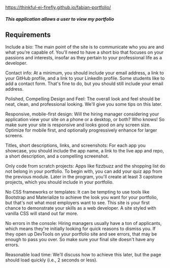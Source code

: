 https://thinkful-ei-firefly.github.io/fabian-portfolio/

##### This application allows a user to view my portfolio

## Requirements

Include a bio: The main point of the site is to communicate who you are and what you're capable of. You'll need to have a short bio that focuses on your passions and interests, insofar as they pertain to your professional life as a developer.

Contact info: At a minimum, you should include your email address, a link to your GitHub profile, and a link to your LinkedIn profile. Some students like to add a contact form. That's fine to do, but you should still include your email address.

Polished, Compelling Design and Feel: The overall look and feel should be neat, clean, and professional looking. We'll give you some tips on this later.

Responsive, mobile-first design: Will the hiring manager considering your application view your site on a phone or a desktop, or both? Who knows! So make sure your site is responsive and looks good on any screen size. Optimize for mobile first, and optionally progressively enhance for larger screens.

Titles, short descriptions, links, and screenshots: For each app you showcase, you should include the app name, a link to the live app and repo, a short description, and a compelling screenshot.

Only code from scratch projects: Apps like fizzbuzz and the shopping list do not belong in your portfolio. To begin with, you can add your quiz app from the previous module. Later in the program, you'll create at least 3 capstone projects, which you should include in your portfolio.

No CSS frameworks or templates: It can be tempting to use tools like Bootstrap and Materialize to achieve the look you want for your portfolio, but that's not what most employers want to see. This site is your first chance to demonstrate your skills as a web developer. A site styled with vanilla CSS will stand out far more.

No errors in the console: Hiring managers usually have a ton of applicants, which means they're initially looking for quick reasons to dismiss you. If they open up DevTools on your portfolio site and see errors, that may be enough to pass you over. So make sure your final site doesn't have any errors.

Reasonable load time: We'll discuss how to achieve this later, but the page should load quickly (i.e., 2 seconds or less).
